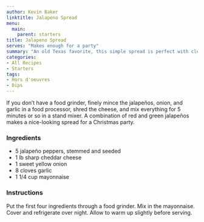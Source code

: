 ```yaml
---
author: Kevin Baker
linktitle: Jalapeno Spread
menu:
  main:
    parent: starters
title: Jalapeno Spread
serves: "Makes enough for a party"
summary: "An old Texas favorite, this simple spread is perfect with club crackers."
categories:
- All Recipes
- Starters
tags: 
- Hors d'oeuvres 
- Dips
---
```

If you don’t have a food grinder, finely mince the jalapeños, onion, and garlic in a food processor, shred the cheese, and mix everything for 5 minutes or so in a stand mixer.  A combination of red and green jalapeños makes a nice-looking spread for a Christmas party.

### Ingredients

<div class="ingredient-list">

* 5 jalapeño peppers, stemmed and seeded  
* 1 lb sharp cheddar cheese  
* 1 sweet yellow onion  
* 8 cloves garlic  
* 1 1/4 cup mayonnaise  

</div>

### Instructions

Put the first four ingredients through a food grinder. Mix in the mayonnaise. Cover and refrigerate over night. Allow to warm up slightly before serving.